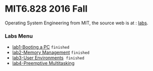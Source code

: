 # MIT6.828 2016 Fall
Operating System Engineering from MIT, the source web is at : [labs](https://pdos.csail.mit.edu/6.828/2016/).

### Labs Menu
* [lab1-Booting a PC](https://pdos.csail.mit.edu/6.828/2016/labs/lab1/) `finished`
* [lab2-Memory Management](https://pdos.csail.mit.edu/6.828/2016/labs/lab2/)  `finished`
* [lab3-User Environments](https://pdos.csail.mit.edu/6.828/2016/labs/lab3/)  `finished`
* [lab4-Preemptive Multitasking](https://pdos.csail.mit.edu/6.828/2016/labs/lab4/)
